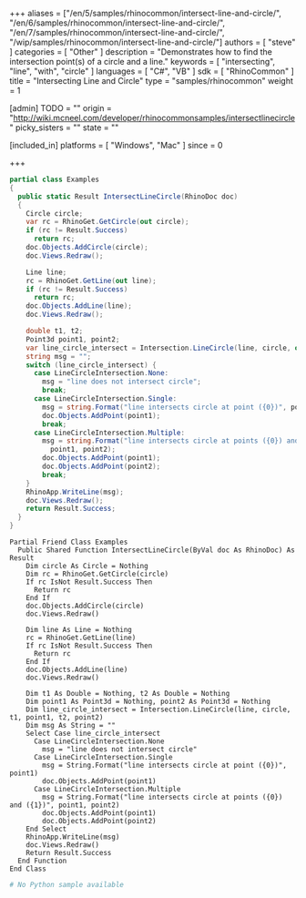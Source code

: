 +++
aliases = ["/en/5/samples/rhinocommon/intersect-line-and-circle/", "/en/6/samples/rhinocommon/intersect-line-and-circle/", "/en/7/samples/rhinocommon/intersect-line-and-circle/", "/wip/samples/rhinocommon/intersect-line-and-circle/"]
authors = [ "steve" ]
categories = [ "Other" ]
description = "Demonstrates how to find the intersection point(s) of a circle and a line."
keywords = [ "intersecting", "line", "with", "circle" ]
languages = [ "C#", "VB" ]
sdk = [ "RhinoCommon" ]
title = "Intersecting Line and Circle"
type = "samples/rhinocommon"
weight = 1

[admin]
TODO = ""
origin = "http://wiki.mcneel.com/developer/rhinocommonsamples/intersectlinecircle"
picky_sisters = ""
state = ""

[included_in]
platforms = [ "Windows", "Mac" ]
since = 0

+++

<div class="codetab-content" id="cs">

```cs
partial class Examples
{
  public static Result IntersectLineCircle(RhinoDoc doc)
  {
    Circle circle;
    var rc = RhinoGet.GetCircle(out circle);
    if (rc != Result.Success)
      return rc;
    doc.Objects.AddCircle(circle);
    doc.Views.Redraw();

    Line line;
    rc = RhinoGet.GetLine(out line);
    if (rc != Result.Success)
      return rc;
    doc.Objects.AddLine(line);
    doc.Views.Redraw();

    double t1, t2;
    Point3d point1, point2;
    var line_circle_intersect = Intersection.LineCircle(line, circle, out t1, out point1, out t2, out point2);
    string msg = "";
    switch (line_circle_intersect) {
      case LineCircleIntersection.None:
        msg = "line does not intersect circle";
        break;
      case LineCircleIntersection.Single:
        msg = string.Format("line intersects circle at point ({0})", point1);
        doc.Objects.AddPoint(point1);
        break;
      case LineCircleIntersection.Multiple:
        msg = string.Format("line intersects circle at points ({0}) and ({1})",
          point1, point2);
        doc.Objects.AddPoint(point1);
        doc.Objects.AddPoint(point2);
        break;
    }
    RhinoApp.WriteLine(msg);
    doc.Views.Redraw();
    return Result.Success;
  }
}
```

</div>


<div class="codetab-content" id="vb">

```vbnet
Partial Friend Class Examples
  Public Shared Function IntersectLineCircle(ByVal doc As RhinoDoc) As Result
	Dim circle As Circle = Nothing
	Dim rc = RhinoGet.GetCircle(circle)
	If rc IsNot Result.Success Then
	  Return rc
	End If
	doc.Objects.AddCircle(circle)
	doc.Views.Redraw()

	Dim line As Line = Nothing
	rc = RhinoGet.GetLine(line)
	If rc IsNot Result.Success Then
	  Return rc
	End If
	doc.Objects.AddLine(line)
	doc.Views.Redraw()

	Dim t1 As Double = Nothing, t2 As Double = Nothing
	Dim point1 As Point3d = Nothing, point2 As Point3d = Nothing
	Dim line_circle_intersect = Intersection.LineCircle(line, circle, t1, point1, t2, point2)
	Dim msg As String = ""
	Select Case line_circle_intersect
	  Case LineCircleIntersection.None
		msg = "line does not intersect circle"
	  Case LineCircleIntersection.Single
		msg = String.Format("line intersects circle at point ({0})", point1)
		doc.Objects.AddPoint(point1)
	  Case LineCircleIntersection.Multiple
		msg = String.Format("line intersects circle at points ({0}) and ({1})", point1, point2)
		doc.Objects.AddPoint(point1)
		doc.Objects.AddPoint(point2)
	End Select
	RhinoApp.WriteLine(msg)
	doc.Views.Redraw()
	Return Result.Success
  End Function
End Class
```

</div>


<div class="codetab-content" id="py">

```python
# No Python sample available
```

</div>
